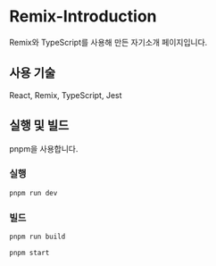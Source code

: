 # Remix-Introduction
Remix와 TypeScript를 사용해 만든 자기소개 페이지입니다.


## 사용 기술
React, Remix, TypeScript, Jest

## 실행 및 빌드
pnpm을 사용합니다.

### 실행
```sh
pnpm run dev
```


### 빌드

```sh
pnpm run build
```

```sh
pnpm start
```
